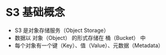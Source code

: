 # S3 基础概念

- S3 是对象存储服务（Object Storage）
- 数据以 对象（Object） 的形式存储在 桶（Bucket） 中
- 每个对象有一个键（Key）、值（Value）、元数据（Metadata）
